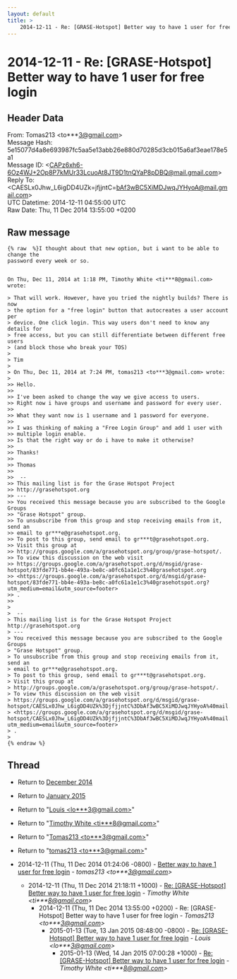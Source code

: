 ```yaml
---
layout: default
title: >
    2014-12-11 - Re: [GRASE-Hotspot] Better way to have 1 user for free login
---
```


# 2014-12-11 - Re: [GRASE-Hotspot] Better way to have 1 user for free login

## Header Data

From: Tomas213 \<to***3@gmail.com\><br>
Message Hash: 5e15077d4a8e693987fc5aa5e13abb26e880d70285d3cb015a6af3eae178e5a1<br>
Message ID: \<CAPz6xh6-6Oz4WJ+2Op8P7kMUr33LcuoAt8JT9D1tnQYaP8pDBQ@mail.gmail.com\><br>
Reply To: \<CAESLx0Jhw_L6igDD4UZk=jfjjntC=bAf3wBC5XiMDJwqJYHyoA@mail.gmail.com\><br>
UTC Datetime: 2014-12-11 04:55:00 UTC<br>
Raw Date: Thu, 11 Dec 2014 13:55:00 +0200<br>

## Raw message

```
{% raw  %}I thought about that new option, but i want to be able to change the
password every week or so.


On Thu, Dec 11, 2014 at 1:18 PM, Timothy White <ti***8@gmail.com> wrote:

> That will work. However, have you tried the nightly builds? There is now
> the option for a "free login" button that autocreates a user account per
> device. One click login. This way users don't need to know any details for
> free access, but you can still differentiate between different free users
> (and block those who break your TOS)
>
> Tim
>
> On Thu, Dec 11, 2014 at 7:24 PM, tomas213 <to***3@gmail.com> wrote:
>
>> Hello.
>>
>> I've been asked to change the way we give access to users.
>> Right now i have groups and username and password for every user.
>>
>> What they want now is 1 username and 1 password for everyone.
>>
>> I was thinking of making a "Free Login Group" and add 1 user with
>> multiple login enable.
>> Is that the right way or do i have to make it otherwise?
>>
>> Thanks!
>>
>> Thomas
>>
>>  --
>> This mailing list is for the Grase Hotspot Project
>> http://grasehotspot.org
>> ---
>> You received this message because you are subscribed to the Google Groups
>> "Grase Hotspot" group.
>> To unsubscribe from this group and stop receiving emails from it, send an
>> email to gr***e@grasehotspot.org.
>> To post to this group, send email to gr***t@grasehotspot.org.
>> Visit this group at
>> http://groups.google.com/a/grasehotspot.org/group/grase-hotspot/.
>> To view this discussion on the web visit
>> https://groups.google.com/a/grasehotspot.org/d/msgid/grase-hotspot/83fde771-bb4e-493a-be8c-a0fc61a1e1c3%40grasehotspot.org
>> <https://groups.google.com/a/grasehotspot.org/d/msgid/grase-hotspot/83fde771-bb4e-493a-be8c-a0fc61a1e1c3%40grasehotspot.org?utm_medium=email&utm_source=footer>
>> .
>>
>
>  --
> This mailing list is for the Grase Hotspot Project http://grasehotspot.org
> ---
> You received this message because you are subscribed to the Google Groups
> "Grase Hotspot" group.
> To unsubscribe from this group and stop receiving emails from it, send an
> email to gr***e@grasehotspot.org.
> To post to this group, send email to gr***t@grasehotspot.org.
> Visit this group at
> http://groups.google.com/a/grasehotspot.org/group/grase-hotspot/.
> To view this discussion on the web visit
> https://groups.google.com/a/grasehotspot.org/d/msgid/grase-hotspot/CAESLx0Jhw_L6igDD4UZk%3DjfjjntC%3DbAf3wBC5XiMDJwqJYHyoA%40mail.gmail.com
> <https://groups.google.com/a/grasehotspot.org/d/msgid/grase-hotspot/CAESLx0Jhw_L6igDD4UZk%3DjfjjntC%3DbAf3wBC5XiMDJwqJYHyoA%40mail.gmail.com?utm_medium=email&utm_source=footer>
> .
>
{% endraw %}
```

## Thread

+ Return to [December 2014](/archive/2014/12)
+ Return to [January 2015](/archive/2015/01)

+ Return to "[Louis <lo***3<span>@</span>gmail.com>](/authors/lo___3_at_gmail_com)"
+ Return to "[Timothy White <ti***8<span>@</span>gmail.com>](/authors/ti___8_at_gmail_com)"
+ Return to "[Tomas213 <to***3<span>@</span>gmail.com>](/authors/to___3_at_gmail_com)"
+ Return to "[tomas213 <to***3<span>@</span>gmail.com>](/authors/to___3_at_gmail_com)"

+ 2014-12-11 (Thu, 11 Dec 2014 01:24:06 -0800) - [Better way to have 1 user for free login](/archive/2014/12/aa2818d2d1fd9d32e05b62329fd459ff3763d9d46038eaf883ed8be990e799c3) - _tomas213 \<to***3@gmail.com\>_
  + 2014-12-11 (Thu, 11 Dec 2014 21:18:11 +1000) - [Re: [GRASE-Hotspot] Better way to have 1 user for free login](/archive/2014/12/b2a5f71e44d9520c043bf399de825fc0a2f27c932a4715e77bdd0b068acd1bce) - _Timothy White \<ti***8@gmail.com\>_
    + 2014-12-11 (Thu, 11 Dec 2014 13:55:00 +0200) - Re: [GRASE-Hotspot] Better way to have 1 user for free login - _Tomas213 \<to***3@gmail.com\>_
      + 2015-01-13 (Tue, 13 Jan 2015 08:48:00 -0800) - [Re: [GRASE-Hotspot] Better way to have 1 user for free login](/archive/2015/01/3e4f1f7393c1d16b07f324ab2f14092b3c8f256eb2854b20eb5d8dd624cd7160) - _Louis \<lo***3@gmail.com\>_
        + 2015-01-13 (Wed, 14 Jan 2015 07:00:28 +1000) - [Re: [GRASE-Hotspot] Better way to have 1 user for free login](/archive/2015/01/78128dee4d2b97521cd3e42f08105bbe6bca92c179544945da2874b6506ec86f) - _Timothy White \<ti***8@gmail.com\>_

